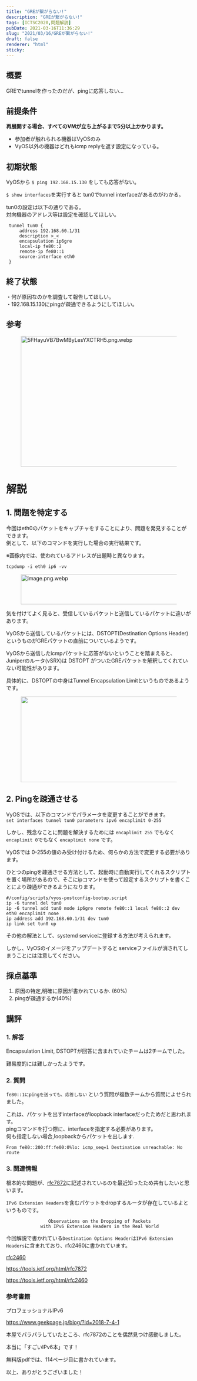 ```yaml
---
title: "GREが繋がらない!"
description: "GREが繋がらない!"
tags: [ICTSC2020,問題解説]
pubDate: 2021-03-16T11:36:29
slug: "2021/03/16/GREが繋がらない!"
draft: false
renderer: "html"
sticky: 
---
```



<h2>概要</h2>



<p>GREでtunnelを作ったのだが、pingに応答しない…</p>



<h2>前提条件</h2>



<p><strong>再展開する場合、すべてのVMが立ち上がるまで5分以上かかります。</strong></p>



<ul><li>参加者が触れられる機器はVyOSのみ</li><li>VyOS以外の機器はどれもicmp replyを返す設定になっている。</li></ul>



<h2>初期状態</h2>



<p>VyOSから <code>$ ping 192.168.15.130</code> をしても応答がない。</p>



<p><code>$ show interfaces</code>を実行すると tun0でtunnel interfaceがあるのがわかる。</p>



<p>tun0の設定は以下の通りである。<br>
対向機器のアドレス等は設定を確認してほしい。</p>


<div class="wp-block-syntaxhighlighter-code "><pre class="brush: plain; title: ; title: ; notranslate" title=""><code> tunnel tun0 {
     address 192.168.60.1/31
     description &gt;_&lt;
     encapsulation ip6gre
     local-ip fe80::2
     remote-ip fe80::1
     source-interface eth0
 }</code></pre></div>


<h2>終了状態</h2>



<p>・何が原因なのかを調査して報告してほしい。<br>
・192.168.15.130にpingが疎通できるようにしてほしい。</p>



<h2>参考</h2>



<div class="wp-block-image"><figure class="aligncenter size-large"><img decoding="async" loading="lazy" width="512" height="354" src="/images/wp/2021/09/604b0d352f8d9c005ac003da-512x354.png.webp" alt="5FHayuVB7BwMByLesYXCTRH5.png.webp" class="wp-image-3441"/></figure></div>



<h1>解説</h1>



<h2>1. 問題を特定する</h2>



<p>今回はeth0のパケットをキャプチャをすることにより、問題を発見することができます。<br>
例として、以下のコマンドを実行した場合の実行結果です。</p>



<p>※画像内では、使われているアドレスが出題時と異なります。</p>


<div class="wp-block-syntaxhighlighter-code "><pre class="brush: plain; title: ; title: ; notranslate" title=""><code>tcpdump -i eth0 ip6 -vv</code></pre></div>


<div class="wp-block-image"><figure class="aligncenter size-large"><img decoding="async" loading="lazy" width="512" height="81" src="/images/wp/2021/09/601c99852f8d9c005ac0006f-512x81.png.webp" alt="image.png.webp" class="wp-image-3438"/></figure></div>



<p>気を付けてよく見ると、受信しているパケットと送信しているパケットに違いがあります。</p>



<p>VyOSから送信しているパケットには、DSTOPT(Destination Options Header)というものがGREパケットの直前についているようです。</p>



<p>VyOSから送信したicmpパケットに応答がないということを踏まえると、<br>
Juniperのルータ(vSRX)は DSTOPT がついたGREパケットを解釈してくれていない可能性があります。</p>



<p>具体的に、DSTOPTの中身はTunnel Encapsulation Limitというものであるようです。</p>



<div class="wp-block-image"><figure class="aligncenter size-large"><img decoding="async" loading="lazy" width="512" height="232" src="/images/wp/2021/09/604b12a22f8d9c005ac003de-512x232.jpeg.webp" alt="" class="wp-image-3439"/></figure></div>



<h2>2. Pingを疎通させる</h2>



<p>VyOSでは、以下のコマンドでパラメータを変更することができます。<br>
<code>set interfaces tunnel tun0 parameters ipv6 encaplimit 0-255</code></p>



<p>しかし、残念なことに問題を解決するためには <code>encaplimit 255</code> でもなく <code>encaplimit 0</code>でもなく <code>encaplimit none</code> です。</p>



<p>VyOSでは 0-255の値のみ受け付けるため、何らかの方法で変更する必要があります。</p>



<p>ひとつのpingを疎通させる方法として、起動時に自動実行してくれるスクリプトを置く場所があるので、そこにipコマンドを使って設定するスクリプトを書くことにより疎通ができるようになります。</p>


<div class="wp-block-syntaxhighlighter-code "><pre class="brush: plain; title: ; title: ; notranslate" title=""><code>#/config/scripts/vyos-postconfig-bootup.script
ip -6 tunnel del tun0
ip -6 tunnel add tun0 mode ip6gre remote fe80::1 local fe80::2 dev eth0 encaplimit none
ip address add 192.168.60.1/31 dev tun0
ip link set tun0 up</code></pre></div>


<p>その他の解法として、systemd serviceに登録する方法が考えられます。</p>



<p>しかし、VyOSのイメージをアップデートすると serviceファイルが消されてしまうことには注意してください。</p>



<h2>採点基準</h2>



<ol><li>原因の特定,明確に原因が書かれているか. (60%)</li><li>pingが疎通するか(40%)</li></ol>



<h2>講評</h2>



<h3>1. 解答</h3>



<p>Encapsulation Limit, DSTOPTが回答に含まれていたチームは2チームでした。</p>



<p>難易度的には難しかったようです。</p>



<h3>2. 質問</h3>



<p><code>fe80::1にpingを送っても、応答しない</code> という質問が複数チームから質問によせられました。</p>



<p>これは、パケットを出すinterfaceがloopback interfaceだったためだと思われます。<br>
pingコマンドを打つ際に、interfaceを指定する必要があります。<br>
何も指定しない場合,loopbackからパケットを出します.</p>



<p><code>From fe80::200:ff:fe00:0%lo: icmp_seq=1 Destination unreachable: No route</code></p>



<h3>3. 関連情報</h3>



<p>根本的な問題が、<a href="https://tools.ietf.org/html/rfc7872">rfc7872</a>に記述されているのを最近知ったため共有したいと思います。</p>



<p><code>IPv6 Extension Headers</code>を含むパケットをdropするルータが存在しているよというものです。</p>


<div class="wp-block-syntaxhighlighter-code "><pre class="brush: plain; title: ; title: ; notranslate" title=""><code>                Observations on the Dropping of Packets
             with IPv6 Extension Headers in the Real World</code></pre></div>


<p>今回解説で書かれている<code>Destination Options Header</code>は<code>IPv6 Extension Headers</code>に含まれており、rfc2460に書かれています。</p>



<p><a href="https://tools.ietf.org/html/rfc2460#section-4.6">rfc2460</a></p>



<p><a href="https://tools.ietf.org/html/rfc7872">https://tools.ietf.org/html/rfc7872</a></p>



<p><a href="https://tools.ietf.org/html/rfc2460">https://tools.ietf.org/html/rfc2460</a></p>



<h3>参考書籍</h3>



<p>プロフェッショナルIPv6</p>



<p><a href="https://www.geekpage.jp/blog/?id=2018-7-4-1">https://www.geekpage.jp/blog/?id=2018-7-4-1</a></p>



<p>本屋でパラパラしていたところ、rfc7872のことを偶然見つけ感動しました。</p>



<p>本当に「すごいIPv6本」です！</p>



<p>無料版pdfでは、114ページ目に書かれています。</p>



<p>以上、ありがとうございました！</p>
